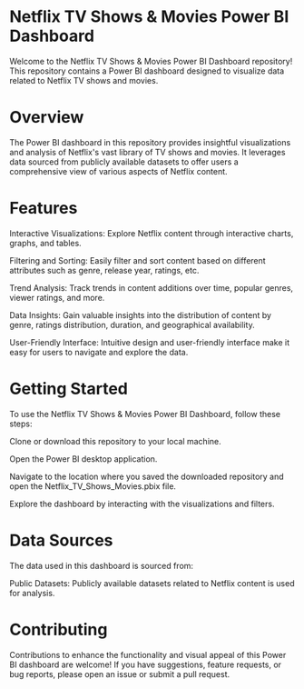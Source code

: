 # Netflix TV Shows & Movies Power BI Dashboard
Welcome to the Netflix TV Shows & Movies Power BI Dashboard repository! This repository contains a Power BI dashboard designed to visualize data related to Netflix TV shows and movies.

# Overview

The Power BI dashboard in this repository provides insightful visualizations and analysis of Netflix's vast library of TV shows and movies. It leverages data sourced from publicly available datasets to offer users a comprehensive view of various aspects of Netflix content.

# Features

Interactive Visualizations: Explore Netflix content through interactive charts, graphs, and tables.

Filtering and Sorting: Easily filter and sort content based on different attributes such as genre, release year, ratings, etc.

Trend Analysis: Track trends in content additions over time, popular genres, viewer ratings, and more.

Data Insights: Gain valuable insights into the distribution of content by genre, ratings distribution, duration, and geographical availability.

User-Friendly Interface: Intuitive design and user-friendly interface make it easy for users to navigate and explore the data.


# Getting Started

To use the Netflix TV Shows & Movies Power BI Dashboard, follow these steps:

Clone or download this repository to your local machine.

Open the Power BI desktop application.

Navigate to the location where you saved the downloaded repository and open the Netflix_TV_Shows_Movies.pbix file.

Explore the dashboard by interacting with the visualizations and filters.

# Data Sources

The data used in this dashboard is sourced from:

Public Datasets: Publicly available datasets related to Netflix content is used for analysis.

# Contributing

Contributions to enhance the functionality and visual appeal of this Power BI dashboard are welcome! If you have suggestions, feature requests, or bug reports, please open an issue or submit a pull request.
